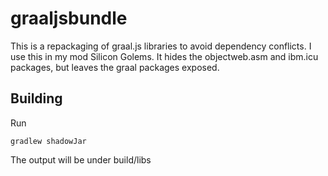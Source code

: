 # graaljsbundle
This is a repackaging of graal.js libraries to avoid dependency conflicts. I use this in my mod Silicon Golems.
It hides the objectweb.asm and ibm.icu packages, but leaves the graal packages exposed.

## Building
Run

    gradlew shadowJar

The output will be under build/libs
